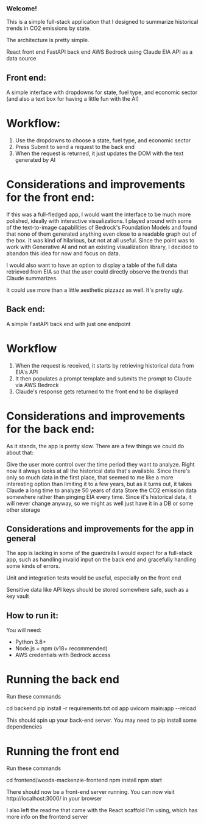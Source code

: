 ### Welcome!

This is a simple full-stack application that I designed to summarize historical trends in CO2 emissions by state. 

The architecture is pretty simple.

React front end
FastAPI back end
AWS Bedrock using Claude
EIA API as a data source


## Front end:
A simple interface with dropdowns for state, fuel type, and economic sector (and also a text box for having a little fun with the AI)

# Workflow:
1. Use the dropdowns to choose a state, fuel type, and economic sector
2. Press Submit to send a request to the back end
3. When the request is returned, it just updates the DOM with the text generated by AI

# Considerations and improvements for the front end:
If this was a full-fledged app, I would want the interface to be much more polished, ideally with interactive visualizations. I played around with some of the text-to-image capabilities of Bedrock's Foundation Models and found that none of them generated anything even close to a readable graph out of the box. It was kind of hilarious, but not at all useful. Since the point was to work with Generative AI and not an existing visualization library, I decided to abandon this idea for now and focus on data.

I would also want to have an option to display a table of the full data retrieved from EIA so that the user could directly observe the trends that Claude summarizes.

It could use more than a little aesthetic pizzazz as well. It's pretty ugly.


## Back end:
A simple FastAPI back end with just one endpoint

# Workflow
1. When the request is received, it starts by retrieving historical data from EIA's API
2. It then populates a prompt template and submits the prompt to Claude via AWS Bedrock
3. Claude's response gets returned to the front end to be displayed

# Considerations and improvements for the back end:
As it stands, the app is pretty slow. There are a few things we could do about that:

Give the user more control over the time period they want to analyze. Right now it always looks at all the historical data that's available. Since there's only so much data in the first place, that seemed to me like a more interesting option than limiting it to a few years, but as it turns out, it takes Claude a long time to analyze 50 years of data
Store the CO2 emission data somewhere rather than pinging EIA every time. Since it's historical data, it will never change anyway, so we might as well just have it in a DB or some other storage


## Considerations and improvements for the app in general
The app is lacking in some of the guardrails I would expect for a full-stack app, such as handling invalid input on the back end and gracefully handling some kinds of errors. 

Unit and integration tests would be useful, especially on the front end

Sensitive data like API keys should be stored somewhere safe, such as a key vault


## How to run it:

You will need:

- Python 3.8+
- Node.js + npm (v18+ recommended)
- AWS credentials with Bedrock access

# Running the back end
Run these commands

cd backend
pip install -r requirements.txt
cd app
uvicorn main:app --reload

This should spin up your back-end server. You may need to pip install some dependencies

# Running the front end
Run these commands 

cd frontend/woods-mackenzie-frontend
npm install
npm start

There should now be a front-end server running. You can now visit http://localhost:3000/ in your browser

I also left the readme that came with the React scaffold I'm using, which has more info on the frontend server